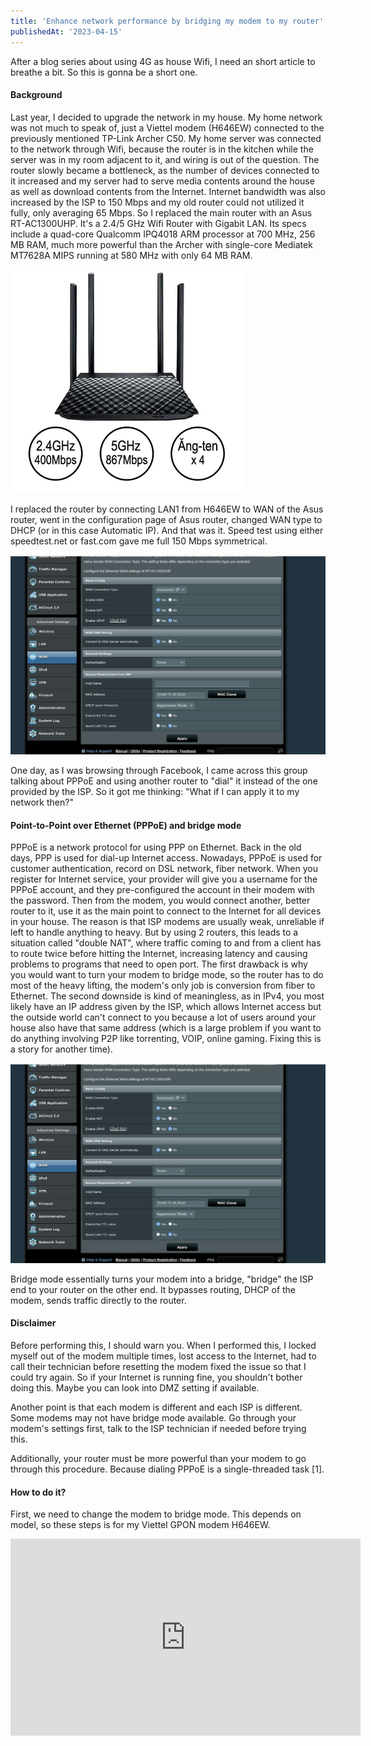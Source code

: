 ```yaml
---
title: 'Enhance network performance by bridging my modem to my router'
publishedAt: '2023-04-15'
---
```

After a blog series about using 4G as house Wifi, I need an short
article to breathe a bit. So this is gonna be a short one.

#### Background

Last year, I decided to upgrade the network in my house. My home network
was not much to speak of, just a Viettel modem (H646EW) connected to the
previously mentioned TP-Link Archer C50. My home server was connected to
the network through Wifi, because the router is in the kitchen while the
server was in my room adjacent to it, and wiring is out of the question.
The router slowly became a bottleneck, as the number of devices
connected to it increased and my server had to serve media contents
around the house as well as download contents from the Internet.
Internet bandwidth was also increased by the ISP to 150 Mbps and my old
router could not utilized it fully, only averaging 65 Mbps. So I
replaced the main router with an Asus RT-AC1300UHP. It's a 2.4/5 GHz
Wifi Router with Gigabit LAN. Its specs include a quad-core Qualcomm
IPQ4018 ARM processor at 700 MHz, 256 MB RAM, much more powerful than
the Archer with single-core Mediatek MT7628A MIPS running at 580 MHz
with only 64 MB RAM.

![](/images/blog/230415/router-wifi-bang-tan-kep-cong-suat-cao-asus-rt-ac1300uhp-mu-mimo.webp)

I replaced the router by connecting LAN1 from H646EW to WAN of the Asus
router, went in the configuration page of Asus router, changed WAN type
to DHCP (or in this case Automatic IP). And that was it. Speed test
using either speedtest.net or fast.com gave me full 150 Mbps
symmetrical.

![](/images/blog/230415/asus_wan_dhcp.jpg)

One day, as I was browsing through Facebook, I came across this group
talking about PPPoE and using another router to "dial" it instead of the
one provided by the ISP. So it got me thinking: "What if I can apply it
to my network then?"

#### Point-to-Point over Ethernet (PPPoE) and bridge mode

PPPoE is a network protocol for using PPP on Ethernet. Back in the old
days, PPP is used for dial-up Internet access. Nowadays, PPPoE is used
for customer authentication, record on DSL network, fiber network. When
you register for Internet service, your provider will give you a
username for the PPPoE account, and they pre-configured the account in
their modem with the password. Then from the modem, you would connect
another, better router to it, use it as the main point to connect to the
Internet for all devices in your house. The reason is that ISP modems
are usually weak, unreliable if left to handle anything to heavy. But by
using 2 routers, this leads to a situation called "double NAT", where
traffic coming to and from a client has to route twice before hitting
the Internet, increasing latency and causing problems to programs that
need to open port. The first drawback is why you would want to turn your
modem to bridge mode, so the router has to do most of the heavy lifting,
the modem's only job is conversion from fiber to Ethernet. The second
downside is kind of meaningless, as in IPv4, you most likely have an IP
address given by the ISP, which allows Internet access but the outside
world can't connect to you because a lot of users around your house also
have that same address (which is a large problem if you want to do
anything involving P2P like torrenting, VOIP, online gaming. Fixing this
is a story for another time).

![](/images/blog/230415/asus_wan_dhcp.jpg)

Bridge mode essentially turns your modem into a bridge, "bridge" the ISP
end to your router on the other end. It bypasses routing, DHCP of the
modem, sends traffic directly to the router.

#### Disclaimer

Before performing this, I should warn you. When I performed this, I
locked myself out of the modem multiple times, lost access to the
Internet, had to call their technician before resetting the modem fixed
the issue so that I could try again. So if your Internet is running
fine, you shouldn't bother doing this. Maybe you can look into DMZ
setting if available.

Another point is that each modem is different and each ISP is different.
Some modems may not have bridge mode available. Go through your modem's
settings first, talk to the ISP technician if needed before trying this.

Additionally, your router must be more powerful than your modem to go
through this procedure. Because dialing PPPoE is a single-threaded task
\[1\].

#### How to do it?

First, we need to change the modem to bridge mode. This depends on
model, so these steps is for my Viettel GPON modem H646EW.

<div class="flex justify-center">
    <iframe width="560" height="315" src="https://www.youtube.com/embed/CexU8EHlQ-0?si=KBSVzC9e2At7m7se" title="YouTube video player" frameborder="0" allow="accelerometer; autoplay; clipboard-write; encrypted-media; gyroscope; picture-in-picture; web-share" referrerpolicy="strict-origin-when-cross-origin" allowfullscreen />
</div>

Login to the configuration page using [https://192.168.1.1/](https://192.168.1.1/). Turn it
into Advanced Mode. First go to Advanced Setup on the left panel -\> LAN
settings to disable DHCP and Wifi Setup to disable Wifi on the modem.

Then go to Advanced Setup -\> WAN Connections.

![](/images/blog/230415/vlcsnap-2023-04-15-19h39m19s620.png)

Click Edit on any profile that is PPPoE mode if your ISP doesn't give
you your credential when registering for Internet service. It contains
your credential.

![](/images/blog/230415/vlcsnap-2023-04-15-19h39m37s389.png)

Right click on the Password text box and click Inspect Element. Find the
\<input\> tag that points to the Password box, change type from
"PASSWORD" to "text". It shall reveal your PPPoE password. Copy PPPoE
username and password, set status to Deactivated and click Apply.

![](/images/blog/230415/vlcsnap-2023-04-15-19h40m15s589.png)

Back at WAN Connections, we add a new entry, Bridge Mode, then click
Add.

![](/images/blog/230415/vlcsnap-2023-04-15-19h41m38s057.png)

Set status to Activated. IP choose IPv4/IPv6. At 802.1q, you have 2
options:

\- Tag VLAN at the modem: VLAN 35 for Viettel

\- Passthrough: pass VLAN Tagging to the router. You can usually find
this option under IPTV

For demonstration, I chose tagging VLAN at the modem.

![](/images/blog/230415/vlcsnap-2023-04-15-19h41m38s057.png)

After that, look under the modem for its MAC address. Then connect the
modem LAN1 to WAN of the router. For this instance, it's an Asus
RT-AC1300UHP. Login to Asus configuration page at [http://192.168.0.1/](http://192.168.0.1/).
Go to Advanced Settings -\> WAN. Change WAN Connection Type to PPPoE.
Fill in your PPPoE username and password. At Special Requirement from
ISP, set No to all and put MAC address the address you found under the
modem. Then click Apply. The router should now dial directly to ISP to
get Internet service, instead of going through routing from the modem.

![](/images/blog/230415/asus_wan_pppoe_1.jpg)

![](/images/blog/230415/asus_wan_pppoe_2.jpg)

References:

\- [Facebook wifi technology
community](https://www.facebook.com/groups/vntik/)

\-
[RT-AC1300UHP](https://cellphones.com.vn/router-wifi-bang-tan-kep-cong-suat-cao-asus-rt-ac1300uhp-mu-mimo.html)

\- [Wikipedia - Point-to-point over
Ethernet](https://en.wikipedia.org/wiki/Point-to-Point_Protocol_over_Ethernet)

\- [Why do ISPs still use PPPoATM or PPPoE instead of
802.1x?](https://www.reddit.com/r/networking/comments/t16fnc/why_do_isps_still_use_pppoatm_or_pppoe_instead_of/)

\- [What\'s Double NAT and why do I want to avoid
it?](https://www.reddit.com/r/HomeNetworking/comments/8tl0wv/whats_double_nat_and_why_do_i_want_to_avoid_it/)

\- [\[1\] Is PPPOE wan
single-threaded?](https://forum.mikrotik.com/viewtopic.php?t=156753)
